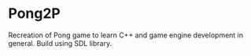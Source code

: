 # Pong2P
Recreation of Pong game to learn C++ and game engine development in general. 
Build using SDL library. 
